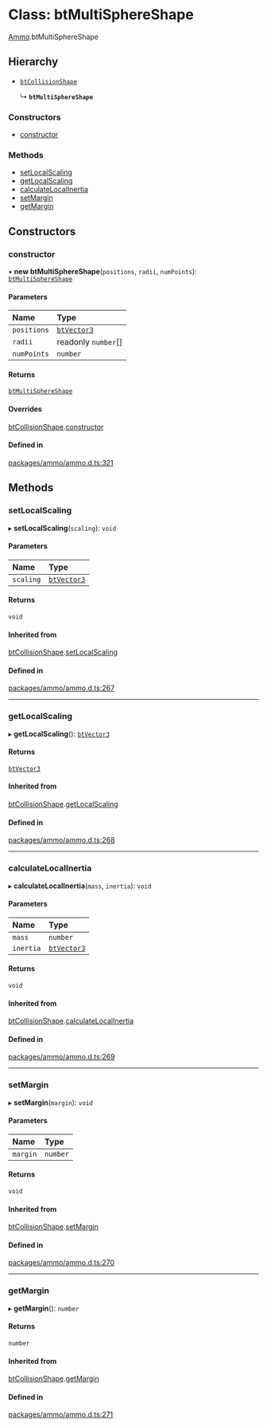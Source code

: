 # Class: btMultiSphereShape

[Ammo](../modules/Ammo.md).btMultiSphereShape

## Hierarchy

- [`btCollisionShape`](Ammo.btCollisionShape.md)

  ↳ **`btMultiSphereShape`**

### Constructors

- [constructor](Ammo.btMultiSphereShape.md#constructor)

### Methods

- [setLocalScaling](Ammo.btMultiSphereShape.md#setlocalscaling)
- [getLocalScaling](Ammo.btMultiSphereShape.md#getlocalscaling)
- [calculateLocalInertia](Ammo.btMultiSphereShape.md#calculatelocalinertia)
- [setMargin](Ammo.btMultiSphereShape.md#setmargin)
- [getMargin](Ammo.btMultiSphereShape.md#getmargin)

## Constructors

### constructor

• **new btMultiSphereShape**(`positions`, `radii`, `numPoints`): [`btMultiSphereShape`](Ammo.btMultiSphereShape.md)

#### Parameters

| Name | Type |
| :------ | :------ |
| `positions` | [`btVector3`](Ammo.btVector3.md) |
| `radii` | readonly `number`[] |
| `numPoints` | `number` |

#### Returns

[`btMultiSphereShape`](Ammo.btMultiSphereShape.md)

#### Overrides

[btCollisionShape](Ammo.btCollisionShape.md).[constructor](Ammo.btCollisionShape.md#constructor)

#### Defined in

[packages/ammo/ammo.d.ts:321](https://github.com/Orillusion/orillusion/blob/main/packages/ammo/ammo.d.ts#L321)

## Methods

### setLocalScaling

▸ **setLocalScaling**(`scaling`): `void`

#### Parameters

| Name | Type |
| :------ | :------ |
| `scaling` | [`btVector3`](Ammo.btVector3.md) |

#### Returns

`void`

#### Inherited from

[btCollisionShape](Ammo.btCollisionShape.md).[setLocalScaling](Ammo.btCollisionShape.md#setlocalscaling)

#### Defined in

[packages/ammo/ammo.d.ts:267](https://github.com/Orillusion/orillusion/blob/main/packages/ammo/ammo.d.ts#L267)

___

### getLocalScaling

▸ **getLocalScaling**(): [`btVector3`](Ammo.btVector3.md)

#### Returns

[`btVector3`](Ammo.btVector3.md)

#### Inherited from

[btCollisionShape](Ammo.btCollisionShape.md).[getLocalScaling](Ammo.btCollisionShape.md#getlocalscaling)

#### Defined in

[packages/ammo/ammo.d.ts:268](https://github.com/Orillusion/orillusion/blob/main/packages/ammo/ammo.d.ts#L268)

___

### calculateLocalInertia

▸ **calculateLocalInertia**(`mass`, `inertia`): `void`

#### Parameters

| Name | Type |
| :------ | :------ |
| `mass` | `number` |
| `inertia` | [`btVector3`](Ammo.btVector3.md) |

#### Returns

`void`

#### Inherited from

[btCollisionShape](Ammo.btCollisionShape.md).[calculateLocalInertia](Ammo.btCollisionShape.md#calculatelocalinertia)

#### Defined in

[packages/ammo/ammo.d.ts:269](https://github.com/Orillusion/orillusion/blob/main/packages/ammo/ammo.d.ts#L269)

___

### setMargin

▸ **setMargin**(`margin`): `void`

#### Parameters

| Name | Type |
| :------ | :------ |
| `margin` | `number` |

#### Returns

`void`

#### Inherited from

[btCollisionShape](Ammo.btCollisionShape.md).[setMargin](Ammo.btCollisionShape.md#setmargin)

#### Defined in

[packages/ammo/ammo.d.ts:270](https://github.com/Orillusion/orillusion/blob/main/packages/ammo/ammo.d.ts#L270)

___

### getMargin

▸ **getMargin**(): `number`

#### Returns

`number`

#### Inherited from

[btCollisionShape](Ammo.btCollisionShape.md).[getMargin](Ammo.btCollisionShape.md#getmargin)

#### Defined in

[packages/ammo/ammo.d.ts:271](https://github.com/Orillusion/orillusion/blob/main/packages/ammo/ammo.d.ts#L271)
